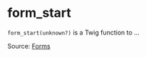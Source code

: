 # form_start

`form_start(unknown?)` is a Twig function to ...


Source: [Forms](https://twig.symfony.com/form_start)